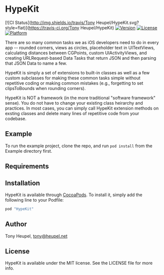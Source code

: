 # HypeKit

[![CI Status](http://img.shields.io/travis/Tony Heupel/HypeKit.svg?style=flat)](https://travis-ci.org/Tony Heupel/HypeKit)
[![Version](https://img.shields.io/cocoapods/v/HypeKit.svg?style=flat)](http://cocoapods.org/pods/HypeKit)
[![License](https://img.shields.io/cocoapods/l/HypeKit.svg?style=flat)](http://cocoapods.org/pods/HypeKit)
[![Platform](https://img.shields.io/cocoapods/p/HypeKit.svg?style=flat)](http://cocoapods.org/pods/HypeKit)

There are so many common tasks we as iOS developers need to do in every app -- 
rounded corners, views as circles, placeholder text in UITextViews,  
calculating distances between CGPoints, custom UIActivityViews, and creating
URLRequest-based Data Tasks that return JSON and then parsing that JSON Data
to name a few.  

HypeKit is simply a set of extensions to built-in classes as well as a few 
custom subclasses for making these common tasks simple without repetitive coding
or making common mistakes (e.g., forgetting to set clipsToBounds when rounding corners).

HypeKit is NOT a framework (in the more traditional "software framework" sense).
You do not have to change your existing class heirarchy and practices.  In most
cases, you can simply call HypeKit extension methods on exsting classes and
delete many lines of repetitive code from your codebase.


## Example

To run the example project, clone the repo, and run `pod install` from the Example directory first.

## Requirements

## Installation

HypeKit is available through [CocoaPods](http://cocoapods.org). To install
it, simply add the following line to your Podfile:

```ruby
pod "HypeKit"
```

## Author

Tony Heupel, tony@heupel.net

## License

HypeKit is available under the MIT license. See the LICENSE file for more info.
